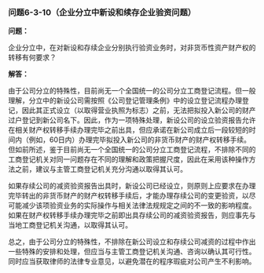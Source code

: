 ### 问题6-3-10（企业分立中新设和续存企业验资问题）

**问题：**

企业分立中，在对新设和存续企业分别执行验资业务时，对非货币性资产财产权的转移有何要求？

**解答：**

由于公司分立的特殊性，目前尚无一个全国统一的公司分立工商登记流程。但一般理解，分立中的新设公司需按照《公司登记管理条例》中的设立登记流程办理登记，因此其正式设立（以取得营业执照为标志）之前，无法把拟投入新公司的财产过户登记到新公司名下。因此，作为一项特殊处理，新设公司的设立验资报告允许在相关财产权转移手续办理完毕之前出具，但应承诺在新公司成立后一段较短的时间内（例如，60日内）办理完毕拟投入新公司的非货币财产的财产权转移手续。但如前所述，鉴于目前尚无一个全国统一的公司分立工商登记流程，不排除不同的工商登记机关对同一问题存在不同的理解和政策把握尺度，因此在采用该种操作方法之前，建议与主管工商登记机关充分沟通以取得其认可。

如果存续公司的减资验资报告出具时，新设公司已经设立，则原则上应要求在办理完毕转出的非货币财产的财产权转移手续后，才能办理存续公司的变更验资，以尽可能减少该项验资业务的实际操作与相关法律法规规定之间的不一致的影响程度。如果在财产权转移手续办理完毕之前即出具存续公司的减资验资报告，则应事先与当地工商登记机关沟通，以取得其认可。

总之，由于公司分立的特殊性，不排除在新公司设立和存续公司减资的过程中作出一些特殊的安排和处理，但应当与主管工商登记机关沟通、咨询以确认其可行性。同时应当获取律师的法律专业意见，以避免潜在的程序瑕疵对公司产生不利影响。